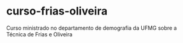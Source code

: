 # curso-frias-oliveira
Curso ministrado no departamento de demografia da UFMG sobre a Técnica de Frias e Oliveira
